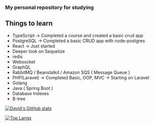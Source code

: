 ### My personal repository for studying

## Things to learn

- TypeScript -> Completed a course and created a basic crud app
- PostgreSQL -> Completed a basic CRUD app with node-postgres
- React -> Just started
- Deeper look on Sequelize
- redis
- Websocket
- GraphQL
- RabbitMQ / Beanstalkd / Amazon SQS ( Message Queue )
- PHP(Laravel) -> Completed Basic, OOP, MVC -> Starting on Laravel 
- Golang
- Java ( Spring Boot )
- Database Indexes
- B-tree

[![David's GitHub stats](https://github-readme-stats.vercel.app/api?username=david-ph&theme=dark)](https://github.com/david-ph/github-readme-stats)

[![Top Langs](https://github-readme-stats.vercel.app/api/top-langs/?username=david-ph&layout=compact)](https://github.com/david-ph/github-readme-stats)

